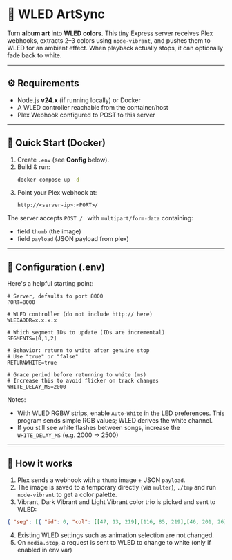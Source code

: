 # 🎨 WLED ArtSync

Turn **album art** into **WLED colors**. This tiny Express server receives Plex webhooks, extracts 2–3 colors using `node-vibrant`, and pushes them to WLED for an ambient effect. When playback actually stops, it can optionally fade back to white.

---

## ⚙️ Requirements
- Node.js **v24.x** (if running locally) or Docker
- A WLED controller reachable from the container/host
- Plex Webhook configured to POST to this server

---

## 🚀 Quick Start (Docker)

1. Create `.env` (see **Config** below).
2. Build & run:
   ```bash
   docker compose up -d
    ```
3. Point your Plex webhook at:
    ```
    http://<server-ip>:<PORT>/
   ```

The server accepts `POST / ` with `multipart/form-data` containing:
* field `thumb` (the image)
* field `payload` (JSON payload from plex)

---

## 🔧 Configuration (.env)

Here's a helpful starting point:
```dotenv
# Server, defaults to port 8000
PORT=8000

# WLED controller (do not include http:// here)
WLEDADDR=x.x.x.x

# Which segment IDs to update (IDs are incremental)
SEGMENTS=[0,1,2]

# Behavior: return to white after genuine stop
# Use "true" or "false"
RETURNWHITE=true

# Grace period before returning to white (ms)
# Increase this to avoid flicker on track changes
WHITE_DELAY_MS=2000
```

Notes:
* With WLED RGBW strips, enable `Auto-White` in the LED preferences. This program sends simple RGB values; WLED derives the white channel.
* If you still see white flashes between songs, increase the `WHITE_DELAY_MS` (e.g. 2000 => 2500)

---

## 🧠 How it works

1. Plex sends a webhook with a `thumb` image + JSON `payload`.
2. The image is saved to a temporary directly (via `multer`), `./tmp` and run `node-vibrant` to get a color palette.
3. Vibrant, Dark Vibrant and Light Vibrant color trio is picked and sent to WLED:
```json
{ "seg": [{ "id": 0, "col": [[47, 13, 219],[116, 85, 219],[46, 201, 26]] }] }
```
4. Existing WLED settings such as animation selection are not changed.
5. On `media.stop`, a request is sent to WLED to change to white (only if enabled in env var)

